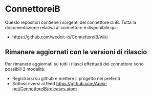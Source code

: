 ConnettoreiB
============
Questo repositori contiene i sorgenti del connettore di iB.
Tutta la documentazione relativa al connettore è disponibile qui:

* https://github.com/wedoit-io/ConnettoreiB/wiki

## Rimanere aggiornati con le versioni di rilascio
Per rimanere aggiornati su tutti i rilasci effettuati del connettore sono possibili 2 modalità:

* Registrarsi su github e mettere il progetto nei preferiti
* Sottoscriversi al feed https://github.com/Apex-net/ConnettoreIB/releases.atom

